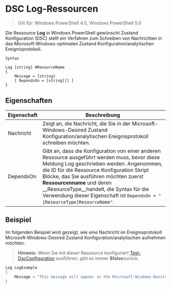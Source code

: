 # DSC Log-Ressourcen 

> Gilt für: Windows PowerShell 4.0, Windows PowerShell 5.0

Die Ressource __Log__ in Windows PowerShell gewünscht Zustand Konfiguration (DSC) stellt ein Verfahren zum Schreiben von Nachrichten in das Microsoft-Windows-optimalen Zustand Konfiguration/analytischen Ereignisprotokoll.

```
Syntax

Log [string] #ResourceName
{
    Message = [string]
    [ DependsOn = [string[]] ]
}
```

## Eigenschaften
|  Eigenschaft  |  Beschreibung   | 
|---|---| 
| Nachricht| Zeigt an, die Nachricht, die Sie in der Microsoft-Windows-Desired Zustand Konfiguration/analytischen Ereignisprotokoll schreiben möchten.| 
| DependsOn | Gibt an, dass die Konfiguration von einer anderen Ressource ausgeführt werden muss, bevor diese Meldung Log geschrieben werden. Angenommen, die ID für die Ressource Konfiguration Skript Blöcke, das Sie ausführen möchten zuerst __Ressourcenname__ und deren __ResourceType__handelt, die Syntax für die Verwendung dieser Eigenschaft ist `DependsOn = "[ResourceType]ResourceName"`.| 

## Beispiel

Im folgenden Beispiel wird gezeigt, wie eine Nachricht im Ereignisprotokoll Microsoft-Windows-Desired Zustand Konfiguration/analytischen aufnehmen möchten.

> **Hinweis**: Wenn Sie mit dieser Ressource konfiguriert [Test-DscConfiguration](https://technet.microsoft.com/en-us/library/dn407382.aspx) ausführen, gibt es immer **$false**zurück.

```powershell 
Log LogExample
{
    Message = "This message will appear in the Microsoft-Windows-Desired State Configuration/Analytic event log."
} 
```

